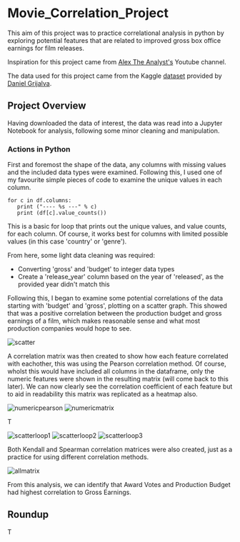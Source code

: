# Movie_Correlation_Project


This aim of this project was to practice correlational analysis in python by exploring potential features that are related to improved gross box office earnings for film releases.

Inspiration for this project came from [Alex The Analyst's](https://www.youtube.com/channel/UC7cs8q-gJRlGwj4A8OmCmXg) Youtube channel.

The data used for this project came from the Kaggle [dataset](https://www.kaggle.com/danielgrijalvas/movies/version/2) provided by [Daniel Grijalva](https://www.kaggle.com/danielgrijalvas).

## Project Overview

Having downloaded the data of interest, the data was read into a Jupyter Notebook for analysis, following some minor cleaning and manipulation.

### Actions in Python

First and foremost the shape of the data, any columns with missing values and the included data types were examined. Following this, I used one of my favourite simple pieces of code to examine the unique values in each column.

    for c in df.columns:
       print ("---- %s ---" % c)
       print (df[c].value_counts())

This is a basic for loop that prints out the unique values, and value counts, for each column. Of course, it works best for columns with limited possible values (in this case 'country' or 'genre').

From here, some light data cleaning was required:
- Converting 'gross' and 'budget' to integer data types
- Create a 'release_year' column based on the year of 'released', as the provided year didn't match this

Following this, I began to examine some potential correlations of the data starting with 'budget' and 'gross', plotting on a scatter graph. This showed that was a positive correlation between the production budget and gross earnings of a film, which makes reasonable sense and what most production companies would hope to see.

![scatter](https://github.com/Dejean97/Movie_Correlation_Project/blob/main/scatter%20screenshot.png)

A correlation matrix was then created to show how each feature correlated with eachother, this was using the Pearson correlation method. Of course, wholst this would have included all columns in the dataframe, only the numeric features were shown in the resulting matrix (will come back to this later). We can now clearly see the correlation coefficient of each feature but to aid in readability this matrix was replicated as a heatmap also.

![numericpearson](https://github.com/Dejean97/Movie_Correlation_Project/blob/main/numeric%20pearson.png)
![numericmatrix](https://github.com/Dejean97/Movie_Correlation_Project/blob/main/numeric%20matrix.png)

T

![scatterloop1](https://github.com/Dejean97/Movie_Correlation_Project/blob/main/loop%20scatter%201.png)
![scatterloop2](https://github.com/Dejean97/Movie_Correlation_Project/blob/main/loop%20scatter%202.png)
![scatterloop3](https://github.com/Dejean97/Movie_Correlation_Project/blob/main/loop%20scatter%203.png)

Both Kendall and Spearman correlation matrices were also created, just as a practice for using different correlation methods.

![allmatrix](https://github.com/Dejean97/Movie_Correlation_Project/blob/main/all%20matrix.png)

From this analysis, we can identify that Award Votes and Production Budget had highest correlation to Gross Earnings.

## Roundup

T

